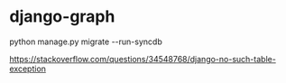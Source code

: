# django-graph
python manage.py migrate --run-syncdb

https://stackoverflow.com/questions/34548768/django-no-such-table-exception
